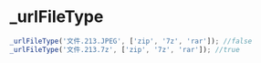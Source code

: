 # _urlFileType

<ContainerBox title="介绍">
<template #desc>
为了限制用户上传文件
</template>
</ContainerBox>

<ContainerBox title="基础用法" noGap>
<template #desc>
判断时，内部自动将后缀名全小写进行判断
</template>

```ts
_urlFileType('文件.213.JPEG', ['zip', '7z', 'rar']); //false
_urlFileType('文件.213.7z', ['zip', '7z', 'rar']); //true
```

<CodeBox>
<template #codes>

```ts
/**
 * @description 检查URL的文件类型是否与给定的类型匹配。
 * @param url 文件的URL。
 * @param type 要检查的文件类型。
 */
export const _urlFileType = (url: string, type: string[]) => {
  return type.includes(url.replace(/.+\./, '').toLowerCase());
};
```

</template>
</CodeBox>
</ContainerBox>